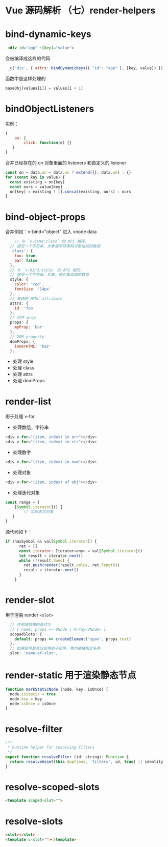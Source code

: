 # Vue 源码解析 （七）render-helpers

# bind-dynamic-keys

```html
 <div id="app" :[key]="value">
```
会被编译成这样的代码

```js
 _c('div', { attrs: bindDynamicKeys({ "id": "app" }, [key, value]) })
```

函数中是这样处理的

```js
baseObj[values[i]] = values[i + 1]
```

# bindObjectListeners

实例：

```js
{
	on: {
   		click: function(e) {} 
   }
}
```

合并已经存在的 on 对象里面的 listeners 和自定义的 listener

```js
const on = data.on = data.on ? extend({}, data.on) : {}
for (const key in value) {
  const existing = on[key]
  const ours = value[key]
  on[key] = existing ? [].concat(existing, ours) : ours
}
```

# bind-object-props

合并例如：v-bind="object" 进入 vnode data

```js
	// 与 `v-bind:class` 的 API 相同，
  // 接受一个字符串、对象或字符串和对象组成的数组
  'class': {
    foo: true,
    bar: false
  },
  // 与 `v-bind:style` 的 API 相同，
  // 接受一个字符串、对象，或对象组成的数组
  style: {
    color: 'red',
    fontSize: '14px'
  },
  // 普通的 HTML attribute
  attrs: {
    id: 'foo'
  },
  // 组件 prop
  props: {
    myProp: 'bar'
  },
  // DOM property
  domProps: {
    innerHTML: 'baz'
  },
```

- 处理 style
- 处理 class
- 处理 attrs
- 处理 domProps

# render-list

用于处理 v-for

- 处理数组，字符串

```js
<div v-for="(item, index) in arr"></div>
<div v-for="(item, index) in str"></div>
```
- 处理数字

```js
<div v-for="(item, index) in num"></div>
```

- 处理对象

```js
<div v-for="(item, index) of obj"></div>
```

- 处理迭代对象

```js
const range = {
	[Symbol.iterator]() {
   		// 实现迭代对象 
   }
}
```

源代码如下：

```js
if (hasSymbol && val[Symbol.iterator]) {
      ret = []
      const iterator: Iterator<any> = val[Symbol.iterator]()
      let result = iterator.next()
      while (!result.done) {
        ret.push(render(result.value, ret.length))
        result = iterator.next()
      }
    }
```

# render-slot

用于渲染 render `<slot>`

```js
  // 作用域插槽的格式为
  // { name: props => VNode | Array<VNode> }
  scopedSlots: {
    default: props => createElement('span', props.text)
  },
  // 如果组件是其它组件的子组件，需为插槽指定名称
  slot: 'name-of-slot',
```

# render-static 用于渲染静态节点

```js
function markStaticNode (node, key, isOnce) {
  node.isStatic = true
  node.key = key
  node.isOnce = isOnce
}
```

# resolve-filter

```js
/**
 * Runtime helper for resolving filters
 */
export function resolveFilter (id: string): Function {
  return resolveAsset(this.$options, 'filters', id, true) || identity
}
```

# resolve-scoped-slots
```html
<template scoped-slot="">
```

# resolve-slots

```html
<slot></slot>
<template v-slot=""></template>
```
